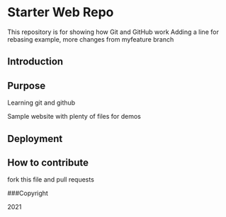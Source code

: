 # Starter Web Repo

This repository is for showing how Git and GitHub work 
Adding a line for rebasing example, more changes from myfeature branch

## Introduction

## Purpose
Learning git and github


Sample website with plenty of files for demos

## Deployment

## How to contribute

fork this file and pull requests

###Copyright

2021